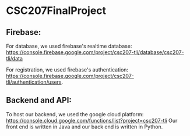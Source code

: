 # CSC207FinalProject
## Firebase:
 For database, we used firebase's realtime database:
 https://console.firebase.google.com/project/csc207-tli/database/csc207-tli/data

 For registration, we used firebase's authentication:
 https://console.firebase.google.com/project/csc207-tli/authentication/users. 
 ## Backend and API:
 To host our backend, we used the google cloud platform:
 https://console.cloud.google.com/functions/list?project=csc207-tli
 Our front end is written in Java and our back end is written in Python.
